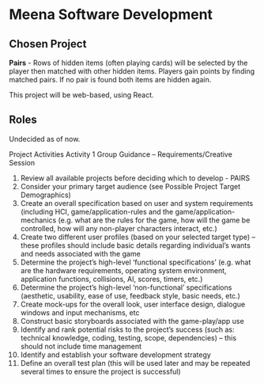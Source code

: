 # Meena Software Development

## Chosen Project

**Pairs** - Rows of hidden items (often playing cards) will be selected by the player then matched with other hidden items. Players gain points by
finding matched pairs. If no pair is found both items are hidden again.

This project will be web-based, using React.

## Roles

Undecided as of now.

Project Activities
Activity 1 Group Guidance – Requirements/Creative Session
1. Review all available projects before deciding which to develop - PAIRS
2. Consider your primary target audience (see Possible Project Target Demographics) 
3. Create an overall specification based on user and system requirements (including HCI, game/application-rules and the game/application-
mechanics (e.g. what are the rules for the game, how will the game be controlled, how will any non-player characters interact, etc.)
4. Create two different user profiles (based on your selected target type) – these profiles should include basic details regarding individual’s
wants and needs associated with the game
5. Determine the project’s high-level ‘functional specifications’ (e.g. what are the hardware requirements, operating system environment,
application functions, collisions, AI, scores, timers, etc.)
6. Determine the project’s high-level ‘non-functional’ specifications (aesthetic, usability, ease of use, feedback style, basic needs, etc.)
7. Create mock-ups for the overall look, user interface design, dialogue windows and input mechanisms, etc
8. Construct basic storyboards associated with the game-play/app use
9. Identify and rank potential risks to the project’s success (such as: technical knowledge, coding, testing, scope, dependencies) – this should
not include time management
10. Identify and establish your software development strategy
11. Define an overall test plan (this will be used later and may be repeated several times to ensure the project is successful)
